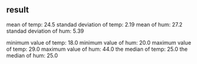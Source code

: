 
## result
mean of temp: 24.5
standad deviation of temp: 2.19
mean of hum: 27.2
standad deviation of hum: 5.39

minimum value of temp: 18.0
minimum value of hum: 20.0
maximum value of temp: 29.0
maximum value of hum: 44.0
the median of temp: 25.0
the median of hum: 25.0
